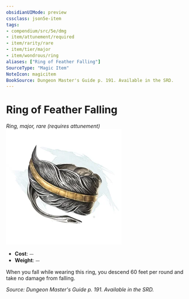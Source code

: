```yaml
---
obsidianUIMode: preview
cssclass: json5e-item
tags:
- compendium/src/5e/dmg
- item/attunement/required
- item/rarity/rare
- item/tier/major
- item/wondrous/ring
aliases: ["Ring of Feather Falling"]
SourceType: "Magic Item"
NoteIcon: magicitem
BookSource: Dungeon Master's Guide p. 191. Available in the SRD.
---
```

# Ring of Feather Falling
*Ring, major, rare (requires attunement)*  
![](/3-Mechanics/CLI/items/img/ring-of-feather-falling.webp#right)  

- **Cost**: ⏤
- **Weight**: ⏤

When you fall while wearing this ring, you descend 60 feet per round and take no damage from falling.

*Source: Dungeon Master's Guide p. 191. Available in the SRD.*